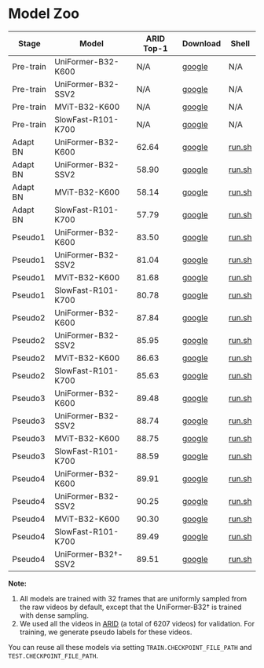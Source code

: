 # Model Zoo


|   Stage   | Model                | ARID Top-1 | Download   | Shell|
| --------- | -------------------- | --------------- | ---------- | ---- |
| Pre-train | UniFormer-B32-K600   | N/A               | [google](https://drive.google.com/file/d/1-DwdVf8w8lYj-iFpU40pfEpog9VE5PQB/view?usp=sharing) | N/A |
| Pre-train | UniFormer-B32-SSV2   | N/A               | [google](https://drive.google.com/file/d/1-rpMARXnyvyj6YUJkIvVqtna86egpjoS/view?usp=sharingg) | N/A |
| Pre-train | MViT-B32-K600        | N/A               | [google](https://dl.fbaipublicfiles.com/pyslowfast/model_zoo/mvit/k600.pyth) | N/A |
| Pre-train | SlowFast-R101-K700   | N/A               | [google](https://drive.google.com/file/d/1v1FdPUXBNRj-oKfctScT4L4qk8L1k3Gg/view?usp=sharing) | N/A |
| Adapt BN  | UniFormer-B32-K600   | 62.64               | [google](https://drive.google.com/file/d/1ST1TDcby8WioF7A3jZ6ZbA5XfZW-Mfdp/view?usp=sharing) | [run.sh](./exp_adapt_bn/uniformer_b32_k600/) |
| Adapt BN  | UniFormer-B32-SSV2   | 58.90               | [google](https://drive.google.com/file/d/1iFhi-LpXBnGuDjz6bbA6ceBYgaY8GCQX/view?usp=sharing) | [run.sh](./exp_adapt_bn/uniformer_b32_ssv2/) |
| Adapt BN  | MViT-B32-K600        | 58.14               | [google](https://drive.google.com/file/d/1myUhgFEZUnCoXqOnh1ASIFG2RANW2epx/view?usp=sharing) | [run.sh](./exp_adapt_bn/mvit_b32_k600/) |
| Adapt BN  | SlowFast-R101-K700   | 57.79               | [google](https://drive.google.com/file/d/1bzdgkHhbXtVySc7VOgB96L_7AgeuiaCc/view?usp=sharing) | [run.sh](./exp_adapt_bn/mvit_b32_k600/) |
| Pseudo1   | UniFormer-B32-K600   | 83.50               | [google](https://drive.google.com/file/d/1WlBNtsY0NTQdBlUslWYyopfsoEsNK-E4/view?usp=sharing) | [run.sh](./exp_pseudo_stage1/uniformer_b32_k600/) |
| Pseudo1   | UniFormer-B32-SSV2   | 81.04               | [google](https://drive.google.com/file/d/1mO6zbU1GYQYdQjXVQazXpdqMugXGVyIC/view?usp=sharing) | [run.sh](./exp_pseudo_stage1/uniformer_b32_ssv2/) |
| Pseudo1   | MViT-B32-K600        | 81.68              | [google](https://drive.google.com/file/d/1M3VYGPDQ6twBW_aWA17wq3kLhffYpNkQ/view?usp=sharing) | [run.sh](./exp_pseudo_stage1/mvit_b32_k600/) |
| Pseudo1   | SlowFast-R101-K700   | 80.78               | [google](https://drive.google.com/file/d/1_-2sJD49V9rv74ghAXme09yEERU6acJo/view?usp=sharing) | [run.sh](./exp_pseudo_stage1/sf32_k700/) |
| Pseudo2   | UniFormer-B32-K600   | 87.84               | [google](https://drive.google.com/file/d/1UAxKgr9z_eKaxDVrPM2X3mxMZl8MmCpg/view?usp=sharing) | [run.sh](./exp_pseudo_stage2/uniformer_b32_k600/) |
| Pseudo2   | UniFormer-B32-SSV2   | 85.95               | [google](https://drive.google.com/file/d/18rWv9UvnRReX1W3Dr7YKSRLi1YtOJRXh/view?usp=sharing) | [run.sh](./exp_pseudo_stage2/uniformer_b32_ssv2/) |
| Pseudo2   | MViT-B32-K600        | 86.63              | [google](https://drive.google.com/file/d/1Zq-ZDjMMggZJUUFKMZ62ts4FIS2B1ZjZ/view?usp=sharing) | [run.sh](./exp_pseudo_stage2/mvit_b32_k600/) |
| Pseudo2   | SlowFast-R101-K700   | 85.63               | [google](https://drive.google.com/file/d/1zQbhPGr7vw4zkgjTJGbbr3HEc4p7CElc/view?usp=sharing) | [run.sh](./exp_pseudo_stage2/sf32_k700/) |
| Pseudo3   | UniFormer-B32-K600   | 89.48               | [google](https://drive.google.com/file/d/1wvwYj0ZbyfDvmFn5eOwK2UdbxCBeMGWY/view?usp=sharing) | [run.sh](./exp_pseudo_stage3/uniformer_b32_k600/) |
| Pseudo3   | UniFormer-B32-SSV2   | 88.74               | [google](https://drive.google.com/file/d/1EIVUbQCS-HQX-SEn-D41cF6hPM18GOR7/view?usp=sharing) | [run.sh](./exp_pseudo_stage3/uniformer_b32_ssv2/) |
| Pseudo3   | MViT-B32-K600        | 88.75               | [google](https://drive.google.com/file/d/1Dr3Hdqn4oGX478M1RY1jCIzE5_S9Q4rW/view?usp=sharing) | [run.sh](./exp_pseudo_stage3/mvit_b32_k600/) |
| Pseudo3   | SlowFast-R101-K700   | 88.59               | [google](https://drive.google.com/file/d/1jcpbW_l-Vc3ZyzksEQ8xQVao56N-l6Dx/view?usp=sharing) | [run.sh](./exp_pseudo_stage3/sf32_k700/) |
| Pseudo4   | UniFormer-B32-K600   | 89.91               | [google](https://drive.google.com/file/d/1MshRoDb0YXIfmhNEhfcYsC7708x-zAJC/view?usp=sharing) | [run.sh](./exp_pseudo_stage4/uniformer_b32_k600/) |
| Pseudo4   | UniFormer-B32-SSV2   | 90.25               | [google](https://drive.google.com/file/d/1z9JYp1uAVypfK5BfE9ZAvNU9HSHbxvOD/view?usp=sharing) | [run.sh](./exp_pseudo_stage4/uniformer_b32_ssv2/) |
| Pseudo4   | MViT-B32-K600        | 90.30               | [google](https://drive.google.com/file/d/1GGb-KtcTi06rIuFyHT0Yrk99Dn32UpHF/view?usp=sharing) | [run.sh](./exp_pseudo_stage4/mvit_b32_k600/) |
| Pseudo4   | SlowFast-R101-K700   | 89.49               | [google](https://drive.google.com/file/d/1MshRoDb0YXIfmhNEhfcYsC7708x-zAJC/view?usp=sharing) | [run.sh](./exp_pseudo_stage4/sf32_k700/) |
| Pseudo4   | UniFormer-B32†-SSV2   | 89.51               | [google](https://drive.google.com/file/d/1yka9cF4rBHT5lTZRRHfRf455oiB6zaaO/view?usp=sharing) | [run.sh](./exp_experts/uniformer_b32_ssv2/) |

**Note:**
1. All models are trained with 32 frames that are uniformly sampled from the raw videos by default, except that the UniFormer-B32† is trained with dense sampling.
2. We used all the videos in [ARID](https://xuyu0010.github.io/arid.html) (a total of 6207 videos) for validation. For training, we generate pseudo labels for these videos. 

You can reuse all these models via setting `TRAIN.CHECKPOINT_FILE_PATH` and `TEST.CHECKPOINT_FILE_PATH`.
